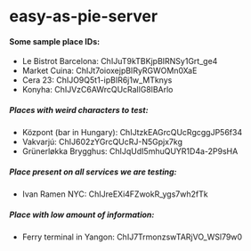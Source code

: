# easy-as-pie-server

#### Some sample place IDs:
- Le Bistrot Barcelona: ChIJuT9kTBKjpBIRNSy1Grt_ge4
- Market Cuina: ChIJt7oioxejpBIRyRGWOMn0XaE
- Cera 23: ChIJO9Q5t1-ipBIR6j1w_MTknys
- Konyha: ChIJVzC6AWrcQUcRallG8lBArlo

##### Places with weird characters to test:
- Központ (bar in Hungary): ChIJtzkEAGrcQUcRgcggJP56f34
- Vakvarjú: ChIJ602zYGrcQUcRJ-N5Gpjx7kg
- Grünerløkka Brygghus: ChIJqUdI5mhuQUYR1D4a-2P9sHA

##### Place present on all services we are testing:
- Ivan Ramen NYC: ChIJreEXi4FZwokR_ygs7wh2fTk

##### Place with low amount of information:
- Ferry terminal in Yangon: ChIJ7TrmonzswTARjVO_WSl79w0

